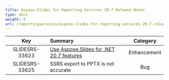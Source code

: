 ```yaml
---
title: Aspose.Slides for Reporting Services 20.7 Release Notes
type: docs
weight: 9
url: /reportingservices/aspose-slides-for-reporting-services-20-7-release-notes/
---
```


|**Key** |**Summary** |**Category** |
| :-: | :- | :-: |
|SLIDESRS-33623|[Use Aspose.Slides for .NET 20.7 features](https://docs.aspose.com/slides/net/aspose-slides-for-net-20-7-release-notes/)|Enhancement|
|SLIDESRS-33625|SSRS export to PPTX is not accurate|Bug|



